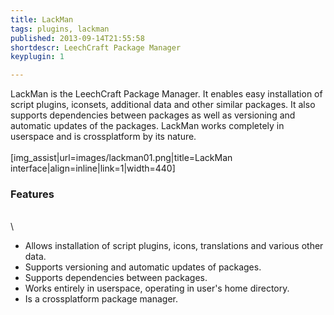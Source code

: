 ```yaml
---
title: LackMan
tags: plugins, lackman
published: 2013-09-14T21:55:58
shortdescr: LeechCraft Package Manager
keyplugin: 1

---
```


LackMan is the LeechCraft Package Manager. It enables easy installation
of script plugins, iconsets, additional data and other similar packages.
It also supports dependencies between packages as well as versioning and
automatic updates of the packages. LackMan works completely in userspace
and is crossplatform by its nature.\
\
\[img\_assist|url=images/lackman01.png|title=LackMan
interface|align=inline|link=1|width=440\]

### Features

\
\

-   Allows installation of script plugins, icons, translations and
    various other data.
-   Supports versioning and automatic updates of packages.
-   Supports dependencies between packages.
-   Works entirely in userspace, operating in user's home directory.
-   Is a crossplatform package manager.